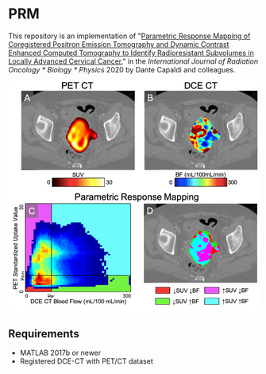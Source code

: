 # PRM

This repository is an implementation of "[Parametric Response Mapping of Coregistered Positron Emission Tomography and Dynamic Contrast Enhanced Computed Tomography to Identify Radioresistant Subvolumes in Locally Advanced Cervical Cancer.](https://doi.org/10.1016/j.ijrobp.2020.03.023)" in the _International Journal of Radiation Oncology * Biology * Physics_ 2020 by Dante Capaldi and colleagues.

![PRM](https://github.com/capaldid/PRM/blob/master/PRM_Figure.png)

## Requirements

- MATLAB 2017b or newer
- Registered DCE-CT with PET/CT dataset


